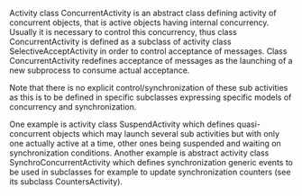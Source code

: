 Activity class ConcurrentActivity is an abstract class defining activity of concurrent objects, that is active objects having internal concurrency.
Usually it is necessary to control this concurrency, thus class ConcurrentActivity is defined as a subclass of activity class SelectiveAcceptActivity in order to control acceptance of messages.
Class ConcurrentActivity redefines acceptance of messages as the launching of a new subprocess to consume actual acceptance.

Note that there is no explicit control/synchronization of these sub activities as this is to be defined in specific subclasses expressing specific models of concurrency and synchronization.

One example is activity class SuspendActivity which defines quasi-concurrent objects which may launch several sub activities but with only one actually active at a time, other ones being suspended and waiting on synchronization conditions.
Another example is abstract activity class SynchroConcurrentActivity which defines synchronization generic events to be used in subclasses for example to update synchronization counters (see its subclass CountersActivity).